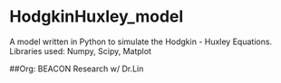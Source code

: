 # HodgkinHuxley_model

A model written in Python to simulate the Hodgkin - Huxley Equations.
Libraries used: Numpy, Scipy, Matplot

##Org: BEACON Research w/ Dr.Lin 
